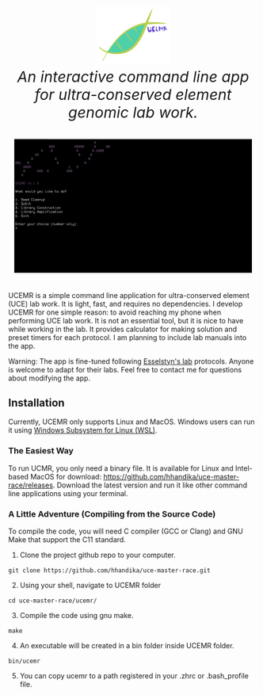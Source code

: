<p align='center' style='font-size:30px;'>
<img src='static/ucmr-logo-2.png' width='150'>
<br>
<i>An interactive command line app for ultra-conserved element genomic lab work.</i>
</br>
<br><img src='static/ucemr.gif'></br>
</p>

UCEMR is a simple command line application for ultra-conserved element (UCE) lab work. It is light, fast, and requires no dependencies. I develop UCEMR for one simple reason: to avoid reaching my phone when performing UCE lab work. It is not an essential tool, but it is nice to have while working in the lab. It provides calculator for making solution and preset timers for each protocol. I am planning to include lab manuals into the app. 

Warning: The app is fine-tuned following <a href= 'https://esselstyn.github.io/'>Esselstyn's lab</a> protocols. Anyone is welcome to adapt for their labs. Feel free to contact me for questions about modifying the app.

## Installation
Currently, UCEMR only supports Linux and MacOS. Windows users can run it using <a href= 'https://docs.microsoft.com/en-us/windows/wsl/install-win10'>Windows Subsystem for Linux (WSL)</a>. 

### The Easiest Way
To run UCMR, you only need a binary file. It is available for Linux and Intel-based MacOS for download: https://github.com/hhandika/uce-master-race/releases. Download the latest version and run it like other command line applications using your terminal. 

### A Little Adventure (Compiling from the Source Code)

To compile the code, you will need C compiler (GCC or Clang) and GNU Make that support the C11 standard.

1. Clone the project github repo to your computer.

```
git clone https://github.com/hhandika/uce-master-race.git
```

2. Using your shell, navigate to UCEMR folder

```
cd uce-master-race/ucemr/
```
3. Compile the code using gnu make.

```
make
```
4. An executable will be created in a bin folder inside UCEMR folder.
```
bin/ucemr
```
5. You can copy ucemr to a path registered in your .zhrc or .bash_profile file.

